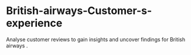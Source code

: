 # British-airways-Customer-s-experience
Analyse customer reviews to gain insights and uncover findings for British airways .
